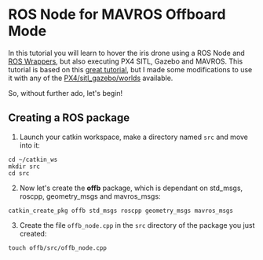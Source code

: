 # ROS Node for MAVROS Offboard Mode

In this tutorial you will learn to hover the iris drone using a ROS Node and [ROS Wrappers](https://dev.px4.io/master/en/simulation/ros_interface.html#launching-gazebo-with-ros-wrappers), but also executing PX4 SITL, Gazebo and MAVROS. This tutorial is based on this [great tutorial](https://darienmt.com/autonomous-flight/2018/11/25/px4-sitl-ros-example.html), but I made some modifications to use it with any of the [PX4/sitl_gazebo/worlds](https://dev.px4.io/master/en/simulation/gazebo_worlds.html) available. 

So, without further ado, let's begin!

## Creating a ROS package

1. Launch your catkin workspace, make a directory named `src` and move into it:

```
cd ~/catkin_ws
mkdir src
cd src
```

2. Now let's create the **offb** package, which is dependant on std_msgs, roscpp, geometry_msgs and mavros_msgs:

```
catkin_create_pkg offb std_msgs roscpp geometry_msgs mavros_msgs
```

3. Create the file `offb_node.cpp` in the `src` directory of the package you just created: 

```
touch offb/src/offb_node.cpp
```

